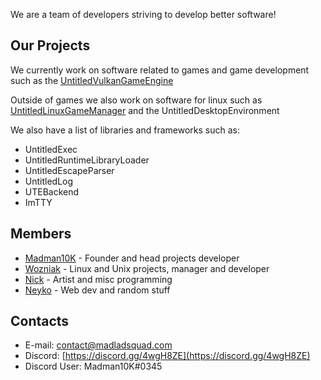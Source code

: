We are a team of developers striving to develop better software!

## Our Projects
We currently work on software related to games and game development such as the [UntitledVulkanGameEngine](https://github.com/MadLadSquad/UntitledVulkanGameEngine)

Outside of games we also work on software for linux such as [UntitledLinuxGameManager](https://github.com/MadLadSquad/UntitledLinuxGameManager) and the UntitledDesktopEnvironment

We also have a list of libraries and frameworks such as:
- UntitledExec
- UntitledRuntimeLibraryLoader
- UntitledEscapeParser
- UntitledLog
- UTEBackend
- ImTTY

## Members
- [Madman10K](https://github.com/Madman10K) - Founder and head projects developer
- [Wozniak](https://github.com/wozniak) - Linux and Unix projects, manager and developer
- [Nick](https://github.com/nick-1666) - Artist and misc programming
- [Neyko](https://github.com/Neyko641) - Web dev and random stuff

## Contacts
- E-mail: contact@madladsquad.com
- Discord: [https://discord.gg/4wgH8ZE](https://discord.gg/4wgH8ZE)
- Discord User: Madman10K#0345
 
